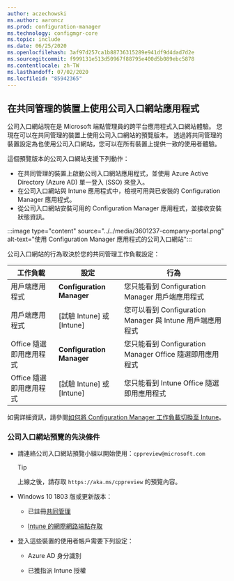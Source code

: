 ```yaml
---
author: aczechowski
ms.author: aaroncz
ms.prod: configuration-manager
ms.technology: configmgr-core
ms.topic: include
ms.date: 06/25/2020
ms.openlocfilehash: 3af97d257ca1b88736315289e941df9d4dad7d2e
ms.sourcegitcommit: f999131e513d50967f88795e400d5b089ebc5878
ms.contentlocale: zh-TW
ms.lasthandoff: 07/02/2020
ms.locfileid: "85942365"
---
```

## <a name="use-the-company-portal-app-on-co-managed-devices"></a><a name="bkmk_portal"></a> 在共同管理的裝置上使用公司入口網站應用程式

<!--CMADO-3601237,INADO-4297660-->

公司入口網站現在是 Microsoft 端點管理員的跨平台應用程式入口網站體驗。 您現在可以在共同管理的裝置上使用公司入口網站的預覽版本。 透過將共同管理的裝置設定為也使用公司入口網站，您可以在所有裝置上提供一致的使用者體驗。

這個預覽版本的公司入口網站支援下列動作：

- 在共同管理的裝置上啟動公司入口網站應用程式，並使用 Azure Active Directory (Azure AD) 單一登入 (SSO) 來登入。
- 在公司入口網站與 Intune 應用程式中，檢視可用與已安裝的 Configuration Manager 應用程式。
- 從公司入口網站安裝可用的 Configuration Manager 應用程式，並接收安裝狀態資訊。

:::image type="content" source="../../media/3601237-company-portal.png" alt-text="使用 Configuration Manager 應用程式的公司入口網站":::

公司入口網站的行為取決於您的共同管理工作負載設定：

| 工作負載 | 設定 | 行為 |
|----------|---------|----------|
| 用戶端應用程式 | **Configuration Manager** | 您只能看到 Configuration Manager 用戶端應用程式 |
| 用戶端應用程式 | [試驗 Intune] 或 [Intune] | 您可以看到 Configuration Manager 與 Intune 用戶端應用程式 |
| Office 隨選即用應用程式 | **Configuration Manager** | 您只能看到 Configuration Manager Office 隨選即用應用程式 |
| Office 隨選即用應用程式 | [試驗 Intune] 或 [Intune] | 您只能看到 Intune Office 隨選即用應用程式 |

如需詳細資訊，請參閱[如何將 Configuration Manager 工作負載切換至 Intune](../../../../../comanage/how-to-switch-workloads.md)。

### <a name="prerequisites-for-company-portal-preview"></a><a name="bkmk_prereq"></a> 公司入口網站預覽的先決條件

- 請連絡公司入口網站預覽小組以開始使用：`cppreview@microsoft.com`

    > [!TIP]
    > 上線之後，請存取 `https://aka.ms/cppreview` 的預覽內容。

- Windows 10 1803 版或更新版本：

  - 已註冊[共同管理](../../../../../comanage/how-to-enable.md)

  - [Intune 的網際網路端點存取](../../../../../../intune/fundamentals/intune-endpoints.md)

- 登入這些裝置的使用者帳戶需要下列設定：

  - Azure AD 身分識別

  - 已獲指派 Intune 授權
